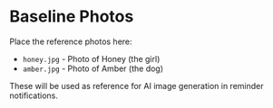 # Baseline Photos

Place the reference photos here:
- `honey.jpg` - Photo of Honey (the girl)
- `amber.jpg` - Photo of Amber (the dog)

These will be used as reference for AI image generation in reminder notifications.